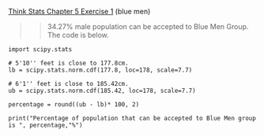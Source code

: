 [Think Stats Chapter 5 Exercise 1](http://greenteapress.com/thinkstats2/html/thinkstats2006.html#toc50) (blue men)

> > 34.27% male population can be accepted to Blue Men Group. The code is below.

```
import scipy.stats

# 5'10'' feet is close to 177.8cm.
lb = scipy.stats.norm.cdf(177.8, loc=178, scale=7.7)

# 6'1'' feet is close to 185.42cm.
ub = scipy.stats.norm.cdf(185.42, loc=178, scale=7.7)

percentage = round((ub - lb)* 100, 2)

print("Percentage of population that can be accepted to Blue Men group is ", percentage,"%")

```
